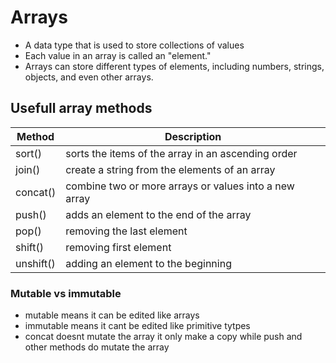 # Arrays 
- A data type that is used to store collections of values
- Each value in an array is called an "element."
- Arrays can store different types of elements, including numbers, strings, objects, and even other arrays.
## Usefull array methods 

| Method      | Description |
| ----------- | ----------- |
| sort()      | sorts the items of the array in an ascending order      |
| join()      | create a string from the elements of an array      |
| concat()    | combine two or more arrays or values into a new array      |
| push()      | adds an element to the end of the array |
| pop()       | removing the last element |
| shift()     | removing first element|
| unshift()   | adding an element to the beginning |

### Mutable vs immutable 
- mutable means it can be edited like arrays
- immutable means it cant be edited like primitive tytpes
- concat doesnt mutate the array it only make a copy while push and other methods do mutate the array
  
